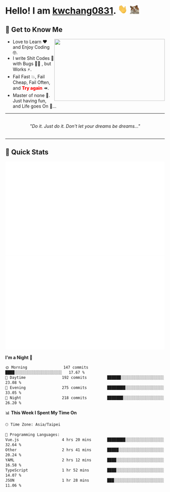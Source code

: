 <h1> <span>Hello! I am <a href="https://github.com/kwchang0831">kwchang0831</a>.</span> <img src="./assets/hi.gif" width="30px" height="30px">  <img src="./assets/cool-cat.gif" height="30px"></h1>
</h1>

## 🎉 Get to Know Me

<a href="#"><img align="right" src="https://media.tenor.com/S5qCffxIFdUAAAAC/the-muppet-kermit-the-frog.gif" width="349" height="195" /></a>

- Love to Learn ❤️ and Enjoy Coding 🤓.
- I write Shit Codes 💩 with Bugs 🐛🐛 , but Works ⚡️.
- Fail Fast 💥, Fail Cheap, Fail Often, and <span style="color:red;font-weight:800;">Try again</span> ⏪️.
- Master of none 🤪. Just having fun, and Life goes On 🌱...

<hr/>
<br/>
<div align="center">
<i>"Do it. Just do it. Don't let your dreams be dreams..." </i>
</div>
<br/>
<hr/>

## 🙈 Quick Stats

![overview](https://raw.githubusercontent.com/kwchang0831/kwchang0831/output/generated/overview.svg)
![languages](https://raw.githubusercontent.com/kwchang0831/kwchang0831/output/generated/languages.svg)

<!--START_SECTION:waka-->
**I'm a Night 🦉** 

```text
🌞 Morning                147 commits         ████░░░░░░░░░░░░░░░░░░░░░   17.67 % 
🌆 Daytime                192 commits         ██████░░░░░░░░░░░░░░░░░░░   23.08 % 
🌃 Evening                275 commits         ████████░░░░░░░░░░░░░░░░░   33.05 % 
🌙 Night                  218 commits         ███████░░░░░░░░░░░░░░░░░░   26.20 % 
```


📊 **This Week I Spent My Time On** 

```text
🕑︎ Time Zone: Asia/Taipei

💬 Programming Languages: 
Vue.js                   4 hrs 20 mins       ████████░░░░░░░░░░░░░░░░░   32.64 % 
Other                    2 hrs 41 mins       █████░░░░░░░░░░░░░░░░░░░░   20.24 % 
YAML                     2 hrs 12 mins       ████░░░░░░░░░░░░░░░░░░░░░   16.58 % 
TypeScript               1 hr 52 mins        ████░░░░░░░░░░░░░░░░░░░░░   14.07 % 
JSON                     1 hr 28 mins        ███░░░░░░░░░░░░░░░░░░░░░░   11.06 % 
```


<!--END_SECTION:waka-->
